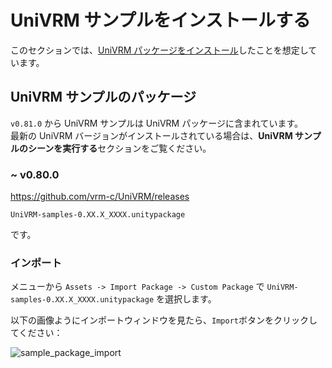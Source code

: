 # UniVRM サンプルをインストールする

このセクションでは、[UniVRM パッケージをインストール](/univrm/install/univrm_install)したことを想定しています。

## UniVRM サンプルのパッケージ

`v0.81.0` から UniVRM サンプルは UniVRM パッケージに含まれています。  
最新の UniVRM バージョンがインストールされている場合は、**UniVRM サンプルのシーンを実行する**セクションをご覧ください。

### ~ v0.80.0

https://github.com/vrm-c/UniVRM/releases

`UniVRM-samples-0.XX.X_XXXX.unitypackage`

です。

### インポート

メニューから `Assets -> Import Package -> Custom Package` で `UniVRM-samples-0.XX.X_XXXX.unitypackage` を選択します。

以下の画像ようにインポートウィンドウを見たら、`Import`ボタンをクリックしてください：

![sample_package_import](/images/vrm/sample_package_import.jpg)

